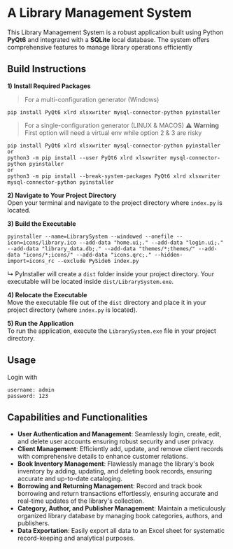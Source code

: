 # A Library Management System
This Library Management System is a robust application built using Python **PyQt6** and integrated with a **SQLite** local database. The system offers comprehensive features to manage library operations efficiently

## Build Instructions
**1) Install Required Packages**  
> For a multi-configuration generator (Windows)
```
pip install PyQt6 xlrd xlsxwriter mysql-connector-python pyinstaller
```
> For a single-configuration generator (LINUX & MACOS)
> ⚠️ **Warning** First option will need a virtual env while option 2 & 3 are risky
```
pip install PyQt6 xlrd xlsxwriter mysql-connector-python pyinstaller
or
python3 -m pip install --user PyQt6 xlrd xlsxwriter mysql-connector-python pyinstaller
or
python3 -m pip install --break-system-packages PyQt6 xlrd xlsxwriter mysql-connector-python pyinstaller
```
**2) Navigate to Your Project Directory**  
Open your terminal and navigate to the project directory where `index.py` is located.  

**3) Build the Executable**  
```
pyinstaller --name=LibrarySystem --windowed --onefile --icon=icons/library.ico --add-data "home.ui;." --add-data "login.ui;." --add-data "library_data.db;." --add-data "themes/*;themes/" --add-data "icons/*;icons/" --add-data "icons.qrc;." --hidden-import=icons_rc --exclude PySide6 index.py
```
↳ PyInstaller will create a `dist` folder inside your project directory. Your executable will be located inside `dist/LibrarySystem.exe`.

**4) Relocate the Executable**  
 Move the executable file out of the `dist` directory and place it in your project directory (where `index.py` is located).

**5) Run the Application**  
 To run the application, execute the `LibrarySystem.exe` file in your project directory.  

## Usage
Login with 
```
username: admin
password: 123
```

## Capabilities and Functionalities
- **User Authentication and Management**: Seamlessly login, create, edit, and delete user accounts ensuring robust security and user privacy.  
- **Client Management**: Efficiently add, update, and remove client records with comprehensive details to enhance customer relations.  
- **Book Inventory Management**: Flawlessly manage the library's book inventory by adding, updating, and deleting book records, ensuring accurate and up-to-date cataloging.  
- **Borrowing and Returning Management**: Record and track book borrowing and return transactions effortlessly, ensuring accurate and real-time updates of the library's collection.  
- **Category, Author, and Publisher Management**: Maintain a meticulously organized library database by managing book categories, authors, and publishers.  
- **Data Exportation**: Easily export all data to an Excel sheet for systematic record-keeping and analytical purposes.  